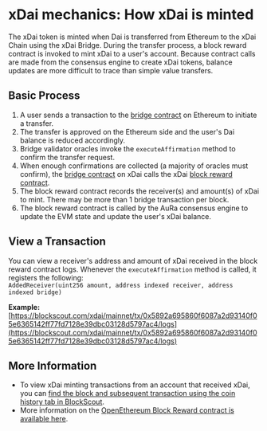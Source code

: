 # xDai mechanics: How xDai is minted

The xDai token is minted when Dai is transferred from Ethereum to the xDai Chain using the xDai Bridge. During the transfer process, a block reward contract is invoked to mint xDai to a user's account. Because contract calls are made from the consensus engine to create xDai tokens, balance updates are more difficult to trace than simple value transfers.

## **Basic Process**

1. A user sends a transaction to the [bridge contract](https://etherscan.io/address/0x4aa42145Aa6Ebf72e164C9bBC74fbD3788045016#code) on Ethereum to initiate a transfer.
2. The transfer is approved on the Ethereum side and the user's Dai balance is reduced accordingly.
3. Bridge validator oracles invoke the `executeAffirmation` method to confirm the transfer request.
4. When enough confirmations are collected \(a majority of oracles must confirm\), the [bridge contract](https://blockscout.com/xdai/mainnet/address/0x7301CFA0e1756B71869E93d4e4Dca5c7d0eb0AA6/transactions) on xDai calls the xDai [block reward contract](https://blockscout.com/xdai/mainnet/address/0x481c034c6d9441db23Ea48De68BCAe812C5d39bA).
5. The block reward contract records the receiver\(s\) and amount\(s\) of xDai to mint. There may be more than 1 bridge transaction per block.
6. The block reward contract is called by the AuRa consensus engine to update the EVM state and update the user's xDai balance.

## **View a Transaction**

You can view a receiver's address and amount of xDai received in the block reward contract logs. Whenever the `executeAffirmation` method is called, it registers the following:  
`AddedReceiver(uint256 amount, address indexed receiver, address indexed bridge)`

**Example:**  
[https://blockscout.com/xdai/mainnet/tx/0x5892a695860f6087a2d93140f05e6365142ff77fd7128e39dbc03128d5797ac4/logs](https://blockscout.com/xdai/mainnet/tx/0x5892a695860f6087a2d93140f05e6365142ff77fd7128e39dbc03128d5797ac4/logs)

## More Information

* To view xDai minting transactions from an account that received xDai, you can [find the block and subsequent transaction using the coin history tab in BlockScout](viewing-inbound-transactions.md). 
* More information on the [OpenEthereum Block Reward contract is available here](https://openethereum.github.io/Block-Reward-Contract.html).

